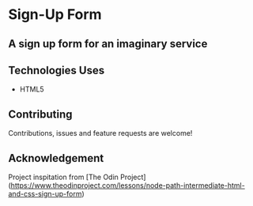 # Sign-Up Form

## A sign up form for an imaginary service

## Technologies Uses
* HTML5

## Contributing

Contributions, issues and feature requests are welcome!

## Acknowledgement

Project inspitation from [The Odin Project]
(https://www.theodinproject.com/lessons/node-path-intermediate-html-and-css-sign-up-form)